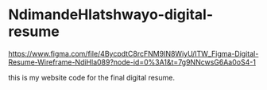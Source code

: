 # NdimandeHlatshwayo-digital-resume
https://www.figma.com/file/4BycpdtC8rcFNM9IN8WiyU/ITW_Figma-Digital-Resume-Wireframe-NdiHla089?node-id=0%3A1&t=7g9NNcwsG6Aa0oS4-1

this is my website code for the final digital resume.